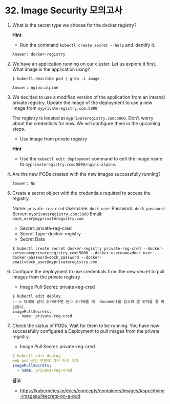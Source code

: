 # 32. Image Security 모의고사



1. What is the secret type we choose for the docker registry?

   **Hint**

   - Run the command `kubectl create secret --help` and identify it.

   `Answer: docker-registry`

   

2. We have an application running on our cluster. Let us explore it first. What image is the application using?

   ```
   $ kubectl describe pod | grep -i image
   ```

   `Answer: nginx:alpine`

   

3. We decided to use a modified version of the application from an internal private registry. Update the image of the deployment to use a new image from `myprivateregistry.com:5000`

   The registry is located at `myprivateregistry.com:5000`. Don't worry about the credentials for now. We will configure them in the upcoming steps.

   - Use Image from private registry

   **Hint**

   - Use the `kubectl edit deployment` command to edit the image name to `myprivateregistry.com:5000/nginx:alpine`.



3. Are the new PODs created with the new images successfully running?

   `Answer: No`



4. Create a secret object with the credentials required to access the registry.

   Name: `private-reg-cred`
   Username: `dock_user`
   Password: `dock_password`
   Server: `myprivateregistry.com:5000`
   Email: `dock_user@myprivateregistry.com`

   - Secret: private-reg-cred
   - Secret Type: docker-registry
   - Secret Data

   ```
   $ kubectl create secret docker-registry private-reg-cred --docker-server=myprivateregistry.com:5000 --docker-username=dock_user --docker-password=dock_password --docker-email=dock_user@myprivateregistry.com
   ```



5. Configure the deployment to use credentials from the new secret to pull images from the private registry

   - Image Pull Secret: private-reg-cred

   ```
   $ kubectl edit deploy
   ---> 아래와 같이 추가해주면 된다 추가해줄 때  document를 참고해 열 위치를 잘 확인한다.
   imagePullSecrets:
     - name: private-reg-cred
   ```



6. Check the status of PODs. Wait for them to be running. You have now successfully configured a Deployment to pull images from the private registry.

   - Image Pull Secret: private-reg-cred

   ```yaml
   $ kubectl edit deploy
   web pod 선언 부분에 가서 아래 추가
   imagePullSecrets:
     - name: private-reg-cred
   ```

   **참고**

   - https://kubernetes.io/docs/concepts/containers/images/#specifying-imagepullsecrets-on-a-pod

